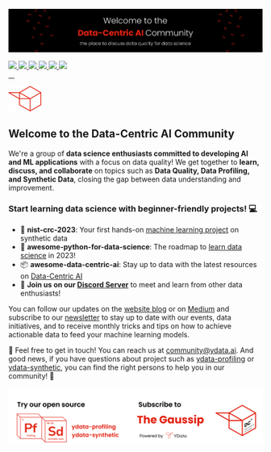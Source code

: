 ![banner_dcai](https://raw.githubusercontent.com/Data-Centric-AI-Community/.github/main/profile/img/banner_dcai.png)

<!-- Medium-->
<a href="https://medium.com/data-centric-ai-community">
    <img src="https://img.shields.io/badge/Medium-12100E?style=for-the-badge&logo=medium&logoColor=white"/>
</a>
<!-- LinkedIn-->
<!-- <a href="https://www.linkedin.com/company/75424487/admin/">
    <img src="https://img.shields.io/badge/linkedin-%230077B5.svg?style=for-the-badge&logo=linkedin" />
</a> -->
<!-- Youtube-->
<a href="https://www.youtube.com/channel/UC4AFOG1a8b9r46G9w0CacUA">
    <img src="https://img.shields.io/badge/YouTube-FF0000?style=for-the-badge&logo=youtube&logoColor=white" />
</a>
<!-- Discord-->
<a href="https://discord.gg/mw7xjJ7b7s">
    <img src="https://img.shields.io/badge/Discord-7289DA?style=for-the-badge&logo=discord&logoColor=white" />
</a>
<!-- YData Profiling-->
<a href="https://github.com/ydataai/pandas-profiling">
    <img src="https://img.shields.io/badge/ydata%20profiling-%23121011.svg?style=for-the-badge&logo=github&logoColor=white" />
</a>
<!-- YData Synthetic-->
<a href="https://github.com/ydataai/ydata-synthetic">
    <img src="https://img.shields.io/badge/ydata%20synthetic-%23121011.svg?style=for-the-badge&logo=github&logoColor=white" />
</a>
<!-- Colab-->
<a href="https://github.com/Data-Centric-AI-Community/awesome-data-centric-ai/tree/master/medium">
    <img src="https://img.shields.io/badge/Tutorials-%23121011.svg?style=for-the-badge&logo=googlecolab&color=black"/>
<!-- LinkedIn-->
<!-- <a href="https://www.linkedin.com/company/75424487/admin/"><img height="22" src="https://raw.githubusercontent.com/Data-Centric-AI-Community/.github/main/profile/img/ld.png"/></a>-->
<!-- Twitter-->
<!--<a href="https://twitter.com/datacentric_ai"><img height="22" src="https://raw.githubusercontent.com/Data-Centric-AI-Community/.github/main/profile/img/tw.png"/></a>-->

<br/>
&nbsp;
&nbsp;

<a href="https://datacentricai.community"><img height="50" src="https://raw.githubusercontent.com/Data-Centric-AI-Community/.github/main/profile/img/dcai.png"/></a>

## Welcome to the Data-Centric AI Community
We're a group of **data science enthusiasts committed to developing AI and ML applications** with a focus on data quality! We get together to **learn, discuss, and collaborate** on topics such as **Data Quality, Data Profiling, and Synthetic Data**, closing the gap between data understanding and improvement.


### Start learning data science with beginner-friendly projects! 💻 </b>


- 🤖 **nist-crc-2023**: Your first hands-on [machine learning project](https://github.com/Data-Centric-AI-Community/nist-crc-2023) on synthetic data
- 🐍 **awesome-python-for-data-science**: The roadmap to [learn data science](https://github.com/Data-Centric-AI-Community/awesome-python-for-data-science) in 2023!
- 📦 **awesome-data-centric-ai**: Stay up to data with the latest resources on [Data-Centric AI](https://github.com/Data-Centric-AI-Community/awesome-data-centric-ai)
- 👾 **Join us on our [Discord Server](http://discord.com/invite/mw7xjJ7b7s)** to meet and learn from other data enthusiasts!


You can follow our updates on the [website blog](https://datacentricai.community) or on [Medium](https://medium.com/data-centric-ai-community) and subscribe to our [newsletter](https://datacentricai.community/#newsletter) to stay up to date with our events, data initiatives, and to receive monthly tricks and tips on how to achieve actionable data to feed your machine learning models.


📧 Feel free to get in touch! You can reach us at community@ydata.ai. And good news, if you have questions about project such as [ydata-profiling](https://github.com/ydataai/ydata-profiling) or [ydata-synthetic](https://github.com/ydataai/ydata-synthetic), you can find the right persons to help you in our community! 🥳


![footer_dcai](https://raw.githubusercontent.com/Data-Centric-AI-Community/.github/main/profile/img/footer-dcai.png)
